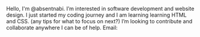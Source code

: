 Hello, I'm @absentnabi. 
I’m interested in software development and website design. 
I just started my coding journey and I am learning learning HTML and CSS. (any tips for what to focus on next?)
I’m looking to contribute and collaborate anywhere I can be of help. 
Email:

<!---
absentnabi/absentnabi is a ✨ special ✨ repository because its `README.md` (this file) appears on your GitHub profile.
You can click the Preview link to take a look at your changes.
--->
